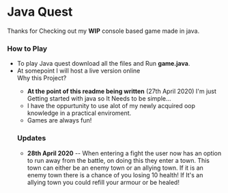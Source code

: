 <h1>Java Quest</h1>

Thanks for Checking out my <strong>WIP</strong> console based game made in java.

<h3>How to Play</h3>
<ul>
  <li>To play Java quest download all the files and Run <strong>game.java</strong>.</li>
  <li>At somepoint I will host a live version online</li>
</ul?


<h3>Why this Project?</h3>

<ul>
<li><strong>At the point of this readme being written</strong> (27th April 2020) I'm just Getting started with java so It Needs to be simple...</li>
<li>I have the oppurtunity to use alot of my newly acquired oop knowledge in a practical enviroment.</li>
<li>Games are always fun!</li>
</ul> 

<h3>Updates</h3>
<ul>
  <li> <strong>28th April 2020</strong> -- When entering a fight the user now has an option to run away from the battle, on doing this they enter a town. This town can either be an enemy town or an allying town. If it is an enemy town there is a chance of you losing 10 health! If It's an allying town you could refill your armour or be healed! </li>
  
</ul>
